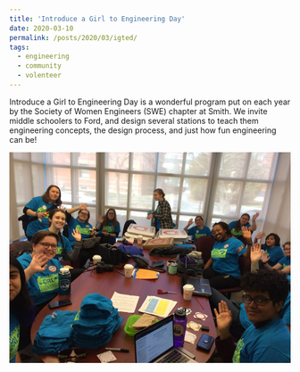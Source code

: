 ```yaml
---
title: 'Introduce a Girl to Engineering Day'
date: 2020-03-10
permalink: /posts/2020/03/igted/
tags:
  - engineering
  - community
  - volenteer
---
```

  Introduce a Girl to Engineering Day is a wonderful program put on each year by the Society of Women Engineers (SWE) chapter at Smith. We invite middle schoolers to Ford, and design several stations to teach them engineering concepts, the design process, and just how fun engineering can be!
 
 <img src="/images/89601603_3128085713915475_2772391919165112320_n.jpg"
     alt="Volenteers at introduce a girl to engineering day" /> 
